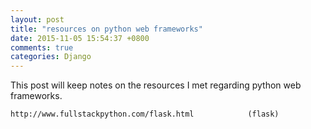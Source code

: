 ```yaml
---
layout: post
title: "resources on python web frameworks"
date: 2015-11-05 15:54:37 +0800
comments: true
categories: Django
---
```

This post will keep notes on the resources I met regarding python web frameworks.

```html
http://www.fullstackpython.com/flask.html            (flask)
```
